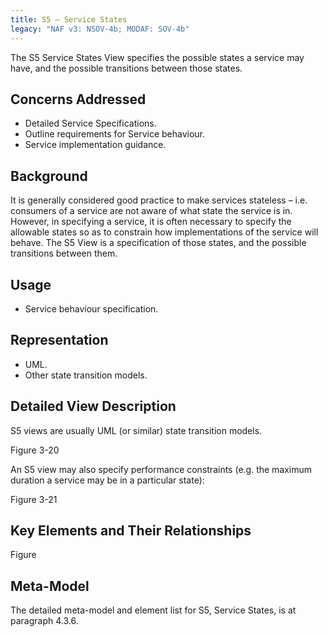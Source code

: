 ```yaml
---
title: S5 – Service States
legacy: "NAF v3: NSOV-4b; MODAF: SOV-4b"
---
```


The S5 Service States View specifies the possible states a service may have, and
the possible transitions between those states.

## Concerns Addressed

* Detailed Service Specifications.
* Outline requirements for Service behaviour.
* Service implementation guidance.

## Background

It is generally considered good practice to make services stateless – i.e. consumers
of a service are not aware of what state the service is in. However, in specifying a
service, it is often necessary to specify the allowable states so as to constrain how
implementations of the service will behave. The S5 View is a specification of those
states, and the possible transitions between them.

## Usage

* Service behaviour specification.

## Representation

* UML.
* Other state transition models.

## Detailed View Description

S5 views are usually UML (or similar) state transition models.

Figure 3-20

An S5 view may also specify performance constraints (e.g. the maximum duration a
service may be in a particular state):

Figure 3-21


## Key Elements and Their Relationships

Figure

## Meta-Model

The detailed meta-model and element list for S5, Service States, is at paragraph
4.3.6.
